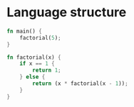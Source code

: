 # Language structure

```rust (just for highlighting)
fn main() {
    factorial(5);
}

fn factorial(x) {
    if x == 1 {
        return 1;
    } else {
        return (x * factorial(x - 1));
    }
}
```

